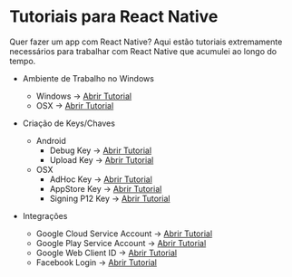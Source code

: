 # Tutoriais para React Native
Quer fazer um app com React Native? 
Aqui estão tutoriais extremamente necessários para trabalhar com React Native que acumulei ao longo do tempo.

- Ambiente de Trabalho no Windows
  - Windows → [Abrir Tutorial](./documents/Ambiente/Windows/Windows.md)
  - OSX → [Abrir Tutorial](./documents/Ambiente/OSX/OSX.md)

- Criação de Keys/Chaves
  - Android
    - Debug Key → [Abrir Tutorial](./documents/Android/DebugKey/DebugKey.md)
    - Upload Key → [Abrir Tutorial](./documents/Android/MyUploadKey/UploadKey.md)
  - OSX
    - AdHoc Key → [Abrir Tutorial](./documents/Apple/AdHoc/AdHoc.md)
    - AppStore Key → [Abrir Tutorial](./documents/Apple/AppStore/AppStore.md)
    - Signing P12 Key → [Abrir Tutorial](./documents/Apple/SigningKeyP12/SigningKeyp12.md)
 
- Integrações
  - Google Cloud Service Account → [Abrir Tutorial](./documents/Android/googleCloudServiceAccount/googleConsoleServiceAccount.md)
  - Google Play Service Account → [Abrir Tutorial](./documents/Android/googlePlayServiceAccount/googlePlayServiceAccount.md)
  - Google Web Client ID → [Abrir Tutorial](./documents/Google/webClientId/webClientId.md)
  - Facebook Login → [Abrir Tutorial](./documents/Facebook/facebookLogin/facebookLogin.md)
